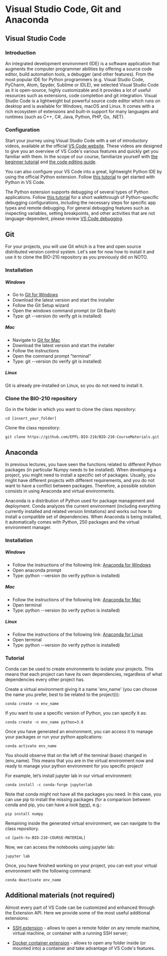 # Visual Studio Code, Git and Anaconda

## Visual Studio Code

### Introduction

An integrated development environment (IDE) is a software application that augments the computer programmer abilities by offering a source code editor, build automation tools, a debugger (and other features). From the most popular IDE for Python programmers (e.g. Visual Studio Code, PyCharm, Atom, Spyder, Sublime or IDLE), we selected Visual Studio Code as it is open-source, highly customizable and it provides a lot of useful resources such as extensions, code completion and git integration. Visual Studio Code is a lightweight but powerful source code editor which runs on desktop and is available for Windows, macOS and Linux. It comes with a rich ecosystem of extensions and built-in support for many languages and runtimes (such as C++, C#, Java, Python, PHP, Go, .NET).

### Configuration

Start your journey using Visual Studio Code with a set of introductory videos, available at the official [VS Code website](https://code.visualstudio.com/docs/getstarted/introvideos). These videos are designed to give you an overview of VS Code's various features and quickly get you familiar with them. In the scope of our course, familiarize yourself with [the beginner tutorial](https://code.visualstudio.com/docs/introvideos/basics) and [the code editing guide](https://https://code.visualstudio.com/docs/introvideos/codeediting).

You can also configure your VS Code into a great, lightweight Python IDE by using the official Python extension. Follow [this tutorial](https://code.visualstudio.com/docs/python/python-tutorial) to get started with Python in VS Code.

The Python extension supports debugging of several types of Python applications. Follow [this tutorial](https://code.visualstudio.com/docs/python/debugging) for a short walkthrough of Python-specific debugging configurations, including the necessary steps for specific app types and remote debugging. For general debugging features such as inspecting variables, setting breakpoints, and other activities that are not language-dependent, please review [VS Code debugging](https://code.visualstudio.com/docs/editor/debugging).

## Git

For your projects, you will use Git which is a free and open source distributed version control system. Let's see for now how to install it and use it to clone the BIO-210 repository as you previously did on NOTO.

### Installation

##### Windows

- Go to [Git for Windows](https://gitforwindows.org/)
- Download the latest version and start the installer
- Follow the Git Setup wizard
- Open the windows command prompt (or Git Bash)
- Type: git --version   (to verify git is installed)

##### Mac

- Navigate to [Git for Mac](https://sourceforge.net/projects/git-osx-installer/files/git-2.23.0-intel-universal-mavericks.dmg/download)
- Download the latest version and start the installer
- Follow the instructions
- Open the command prompt "terminal"
- Type: git --version   (to verify git is installed)

##### Linux

Git is already pre-installed on Linux, so you do not need to install it.

### Clone the BIO-210 repository

Go in the folder in which you want to clone the class repository:

`cd [insert_your_folder]`

Clone the class repository:

`git clone https://github.com/EPFL-BIO-210/BIO-210-CourseMaterials.git`


## Anaconda

In previous lectures, you have seen the functions related to different Python packages (in particular Numpy needs to be installed). When developing a project, you might need to install a specific set of packages. Usually, you might have different projects with different requirements, and you do not want to have a conflict between packages. Therefore, a possible solution consists in using Anaconda and virtual environments.

Anaconda is a distribution of Python used for package management and deployment. Conda analyzes the current environment (including everything currently installed and related version limitations) and works out how to install a compatible set of dependencies. When Anaconda is being installed, it automatically comes with Python, 250 packages and the virtual environment manager.

### Installation

##### Windows

- Follow the instructions of the following link: [Anaconda for Windows](https://docs.anaconda.com/anaconda/install/windows/)
- Open anaconda prompt
- Type: python --version  (to verify python is installed)

##### Mac

- Follow the instructions of the following link: [Anaconda for Mac](https://docs.anaconda.com/anaconda/install/mac-os/)
- Open terminal
- Type: python --version   (to verify python is installed)

##### Linux

- Follow the instructions of the following link: [Anaconda for Linux](https://docs.anaconda.com/anaconda/install/linux/)
- Open terminal
- Type: python --version  (to verify python is installed)

### Tutorial

Conda can be used to create environments to isolate your projects. This means that each project can have its own dependencies, regardless of what dependencies every other project has.

Create a virtual environment giving it a name 'env_name' (you can choose the name you prefer, best to be related to the project))):

`conda create -n env_name`

If you want to use a specific version of Python, you can specify it as:

`conda create -n env_name python=3.8`

Once you have generated an environment, you can access it to manage your packages or run your python applications:

`conda activate env_name`

You should observe that on the left of the terminal (base) changed in (env_name). This means that you are in the virtual environment now and ready to manage your python environment for you specific project!

For example, let’s install jupyter lab in our virtual environment:

`conda install -c conda-forge jupyterlab`

Note that conda might not have all the packages you need. In this case, you can use pip to install the missing packages (for a comparison between conda and pip, you can have a look [here](https://pythonspeed.com/articles/conda-vs-pip/)), e.g.:

`pip install numpy`

Remaining inside the generated virtual environment, we can navigate to the class repository.

`cd [path-to-BIO-210-COURSE-MATERIAL]`

Now, we can access the notebooks using jupyter lab:

`jupyter lab`

Once, you have finished working on your project, you can exit your virtual environment with the following command:

`conda deactivate env_name`

## Additional materials (not required)

Almost every part of VS Code can be customized and enhanced through the Extension API. Here we provide some of the most useful additional extensions:

* [SSH extension](https://code.visualstudio.com/docs/remote/ssh) - allows to open a remote folder on any remote machine, virtual machine, or container with a running SSH server;

* [Docker container extension](https://code.visualstudio.com/docs/remote/containers) - allows to open any folder inside (or mounted into) a container and take advantage of VS Code's features.
